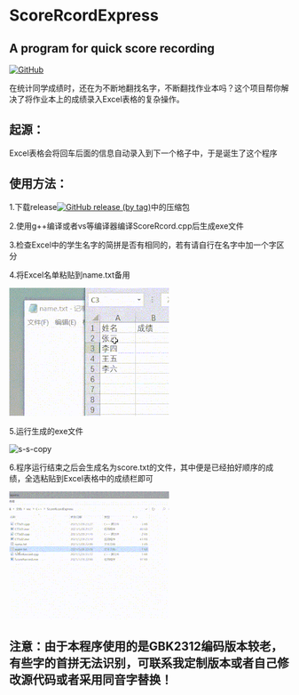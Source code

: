 # ScoreRcordExpress
## A program for quick score recording

 [![GitHub](https://img.shields.io/github/license/MacKenia/ScoreRcordExpress)](https://github.com/MacKenia/ScoreRcordExpress/blob/main/LICENSE)

在统计同学成绩时，还在为不断地翻找名字，不断翻找作业本吗？这个项目帮你解决了将作业本上的成绩录入Excel表格的复杂操作。

## 起源：

Excel表格会将回车后面的信息自动录入到下一个格子中，于是诞生了这个程序

## 使用方法：

1.下载release[![GitHub release (by tag)](https://img.shields.io/github/downloads/MacKenia/ScoreRcordExpress/1.0/total?color=%23&label=Donwload%20V1)](https://github.com/MacKenia/ScoreRcordExpress/releases/download/1.1/ScoreRcordExpress.zip)中的压缩包

2.使用g++编译或者vs等编译器编译ScoreRcord.cpp后生成exe文件

3.检查Excel中的学生名字的简拼是否有相同的，若有请自行在名字中加一个字区分

4.将Excel名单粘贴到name.txt备用

![s-s-copy](https://github.com/MacKenia/ScoreRcordExpress/blob/main/img/s-copy.gif)

5.运行生成的exe文件

![s-s-copy](https://github.com/MacKenia/ScoreRcordExpress/blob/main/img/s-input.gif)

6.程序运行结束之后会生成名为score.txt的文件，其中便是已经拍好顺序的成绩，全选粘贴到Excel表格中的成绩栏即可

![s-s-copy](https://github.com/MacKenia/ScoreRcordExpress/blob/main/img/s-paste.gif)

## 注意：由于本程序使用的是GBK2312编码版本较老，有些字的首拼无法识别，可联系我定制版本或者自己修改源代码或者采用同音字替换！
